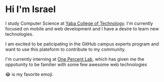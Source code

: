 # Hi I'm Israel

I study Computer Science at [Yaba College of Technology](http://www.yabatech.edu.ng/).
I'm currently focused on mobile and web development and I have a desire to learn new technologies.

I am excited to be paticipating in the GitHub campus experts program and want to use this plateform to contribute to my community.

I'm currently interning at [One Percent Lab](http://onepercentlab.com/), which has given me the oppotunity to be familier with some few awesome web technologies

😂 is my favorite emoji.
